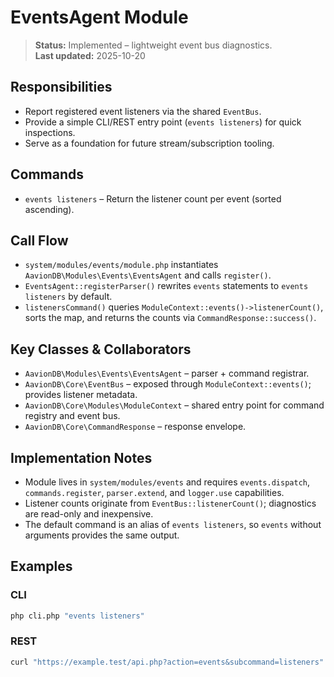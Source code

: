 # EventsAgent Module

> **Status:** Implemented – lightweight event bus diagnostics.  
> **Last updated:** 2025-10-20

## Responsibilities
- Report registered event listeners via the shared `EventBus`.
- Provide a simple CLI/REST entry point (`events listeners`) for quick inspections.
- Serve as a foundation for future stream/subscription tooling.

## Commands
- `events listeners` – Return the listener count per event (sorted ascending).

## Call Flow
- `system/modules/events/module.php` instantiates `AavionDB\Modules\Events\EventsAgent` and calls `register()`.  
- `EventsAgent::registerParser()` rewrites `events` statements to `events listeners` by default.  
- `listenersCommand()` queries `ModuleContext::events()->listenerCount()`, sorts the map, and returns the counts via `CommandResponse::success()`.

## Key Classes & Collaborators
- `AavionDB\Modules\Events\EventsAgent` – parser + command registrar.  
- `AavionDB\Core\EventBus` – exposed through `ModuleContext::events()`; provides listener metadata.  
- `AavionDB\Core\Modules\ModuleContext` – shared entry point for command registry and event bus.  
- `AavionDB\Core\CommandResponse` – response envelope.

## Implementation Notes
- Module lives in `system/modules/events` and requires `events.dispatch`, `commands.register`, `parser.extend`, and `logger.use` capabilities.
- Listener counts originate from `EventBus::listenerCount()`; diagnostics are read-only and inexpensive.
- The default command is an alias of `events listeners`, so `events` without arguments provides the same output.

## Examples

### CLI
```bash
php cli.php "events listeners"
```

### REST
```bash
curl "https://example.test/api.php?action=events&subcommand=listeners"
```

